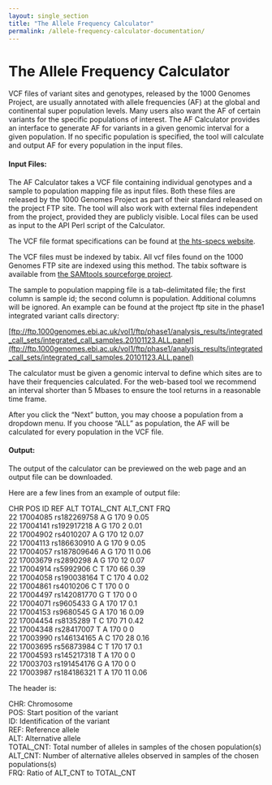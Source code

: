 ```yaml
---
layout: single_section
title: "The Allele Frequency Calculator"
permalink: /allele-frequency-calculator-documentation/
---
```


# The Allele Frequency Calculator

VCF files of variant sites and genotypes, released by the 1000 Genomes Project, are usually annotated with allele frequencies (AF) at the global and continental super population levels.  Many users also want the AF of certain variants for the specific populations of interest.  The AF Calculator provides an interface to generate AF for variants in a given genomic interval for a given population. If no specific population is specified, the tool will calculate and output AF for every population in the input files.

#### Input Files:

The AF Calculator takes a VCF file containing individual genotypes and a sample to population mapping file as input files.  Both these files are released by the 1000 Genomes Project as part of their standard released on the project FTP site.  The tool will also work with external files independent from the project, provided they are publicly visible. Local files can be used as input to the API Perl script of the Calculator.

The VCF file format specifications can be found at [the hts-specs website](http://samtools.github.io/hts-specs/).

The VCF files must be indexed by tabix. All vcf files found on the 1000 Genomes FTP site are indexed using this method. The tabix software is available from [the SAMtools sourceforge project](http://sourceforge.net/projects/samtools/files/tabix/).

The sample to population mapping file is a tab-delimitated file; the first column is sample id; the second column is population. Additional columns will be ignored. An example can be found at the project ftp site in the phase1 integrated variant calls directory:

[ftp://ftp.1000genomes.ebi.ac.uk/vol1/ftp/phase1/analysis_results/integrated_call_sets/integrated_call_samples.20101123.ALL.panel](ftp://ftp.1000genomes.ebi.ac.uk/vol1/ftp/phase1/analysis_results/integrated_call_sets/integrated_call_samples.20101123.ALL.panel)

The calculator must be given a genomic interval to define which sites are to have their frequencies calculated.  For the web-based tool we recommend an interval shorter than 5 Mbases to ensure the tool returns in a reasonable time frame.

After you click the “Next” button, you may choose a population from a dropdown menu. If you choose “ALL” as population, the AF will be calculated for every population in the VCF file.

#### Output:

The output of the calculator can be previewed on the web page and an output file can be downloaded.

Here are a few lines from an example of output file:

CHR POS ID REF ALT TOTAL_CNT ALT_CNT FRQ  
22 17004085 rs182269758 A G 170 9 0.05  
22 17004141 rs192917218 A G 170 2 0.01  
22 17004902 rs4010207 A G 170 12 0.07  
22 17004113 rs186630910 A G 170 9 0.05  
22 17004057 rs187809646 A G 170 11 0.06  
22 17003679 rs2890298 A G 170 12 0.07  
22 17004914 rs5992906 C T 170 66 0.39  
22 17004058 rs190038164 T C 170 4 0.02  
22 17004861 rs4010206 C T 170 0 0  
22 17004497 rs142081770 G T 170 0 0  
22 17004071 rs9605433 G A 170 17 0.1  
22 17004153 rs9680545 G A 170 16 0.09  
22 17004454 rs8135289 T C 170 71 0.42  
22 17004348 rs28417007 T A 170 0 0  
22 17003990 rs146134165 A C 170 28 0.16  
22 17003695 rs56873984 C T 170 17 0.1  
22 17004593 rs145217318 T A 170 0 0  
22 17003703 rs191454176 G A 170 0 0  
22 17003987 rs184186321 T A 170 11 0.06

The header is:

CHR: Chromosome  
POS: Start position of the variant  
ID: Identification of the variant  
REF: Reference allele  
ALT: Alternative allele  
TOTAL_CNT: Total number of alleles in samples of the chosen population(s)  
ALT_CNT: Number of alternative alleles observed in samples of the chosen populations(s)  
FRQ: Ratio of ALT_CNT to TOTAL_CNT
